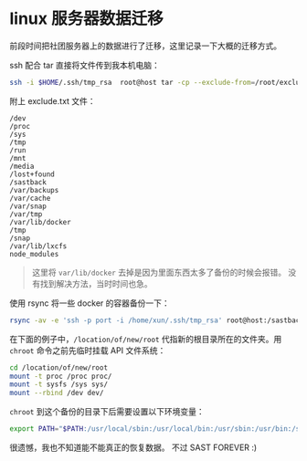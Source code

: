 # linux 服务器数据迁移

前段时间把社团服务器上的数据进行了迁移，这里记录一下大概的迁移方式。

ssh 配合 tar 直接将文件传到我本机电脑：

```sh
ssh -i $HOME/.ssh/tmp_rsa  root@host tar -cp --exclude-from=/root/exclude.txt /  | pv -ptr | tar x -C /home/xun/Workspace/sastback
```

附上 exclude.txt 文件：

```
/dev
/proc
/sys
/tmp
/run
/mnt
/media
/lost+found
/sastback
/var/backups
/var/cache
/var/snap
/var/tmp
/var/lib/docker
/tmp
/snap
/var/lib/lxcfs
node_modules
```

> 这里将 `var/lib/docker` 去掉是因为里面东西太多了备份的时候会报错。
> 没有找到解决方法，当时时间也急。

使用 rsync 将一些 docker 的容器备份一下：

```sh
rsync -av -e 'ssh -p port -i /home/xun/.ssh/tmp_rsa' root@host:/sastback /home/xun/Workspace/docker_back
```

在下面的例子中，`/location/of/new/root` 代指新的根目录所在的文件夹。用 `chroot` 命令之前先临时挂载 API 文件系统：

```sh
cd /location/of/new/root
mount -t proc /proc proc/
mount -t sysfs /sys sys/
mount --rbind /dev dev/
```

`chroot` 到这个备份的目录下后需要设置以下环境变量：

```sh
export PATH="$PATH:/usr/local/sbin:/usr/local/bin:/usr/sbin:/usr/bin:/sbin:/bin"
```

很遗憾，我也不知道能不能真正的恢复数据。
不过
SAST FOREVER :)
